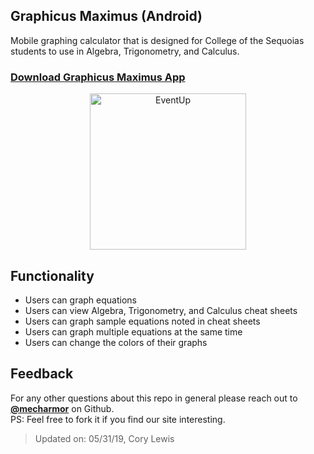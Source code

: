 ## Graphicus Maximus (Android)
Mobile graphing calculator that is designed for College of the Sequoias students to use in Algebra, Trigonometry, and Calculus.

### [Download Graphicus Maximus App](https://play.google.com/store/apps/details?id=com.eduNetSystems.graphicusMaximus&hl=en_US)
<p align="center">
<a href="https://play.google.com/store/apps/details?id=com.eduNetSystems.graphicusMaximus&hl=en_US">
<img alt="EventUp" src="https://github.com/mecharmor/Graphicus-Maximus/blob/master/SURGEgrapher/www/images/cordova.png" width="250">
</a>
</p>

## Functionality
- Users can graph equations
- Users can view Algebra, Trigonometry, and Calculus cheat sheets
- Users can graph sample equations noted in cheat sheets
- Users can graph multiple equations at the same time
- Users can change the colors of their graphs

## Feedback
For any other questions about this repo in general please reach out to [**@mecharmor**](https://github.com/mecharmor) on Github. <br>
PS: Feel free to fork it if you find our site interesting.

> Updated on: 05/31/19, Cory Lewis
